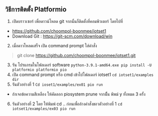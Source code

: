 ## วิธีการติตตั้ง Platformio
1. เปิดบราวเซอร์ เพื่อดาวน์โหลด git จากนั้นก็ติดตั้งที่คอมพิวเตอร์
โดยไปที่ 
- https://github.com/choompol-boonmee/iotset1
 - Download  Git : https://git-scm.com/download/win
2. เมื่อดาวโหลดเสร็จ เปิด command prompt ใส่คำสั่ง 
> git clone https://github.com/choompol-boonmee/iotset1.git
3. รัน โปรแกรมในโฟลเดอร์ software 
``
python-3.9.1-amd64.exe
pip install -U platformio
platformio
pio
``
4. เปิด command prompt หรือ cmd เข้าไปโฟลเดอร์ iotset1
``
cd iotset1/examples
dir
``
5. รันตัวอย่างที่ 1
``
Cd ioset1/examples/ex01
pio run
``
- ถ้าเจอข้อความสีเหลือง ให้คัดลอก piosystem prune จากนัั้น พิพม์ y ทั้งหมด 3 ครั้ง
6. รันตัวอย่างที่ 2 
โดย ให้พิมพ์ cd .. ก่อนเพื่อล้างคำสั่งขอวตัวอย่างที่ 1
``
cd iotset1/examples/ex03
pio run
``
